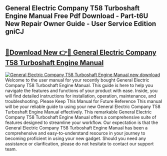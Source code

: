 ## General Electric Company T58 Turboshaft Engine Manual Free Pdf Download - Part-t6U New Repair Owner Guide - User Service Edition gniCJ

# <h2><a href="http://bc61689.oget.top/?id=General+Electric+Company+T58+Turboshaft+Engine+Manual">🔗Download New 👉🔴 General Electric Company T58 Turboshaft Engine Manual</a></h2>

[![General Electric Company T58 Turboshaft Engine Manual new download](https://i.imgur.com/5g1atiW.png)](http://bc61689.oget.top/?id=General+Electric+Company+T58+Turboshaft+Engine+Manual)
Welcome to the user manual for your recently bought General Electric Company T58 Turboshaft Engine Manual. This guide is here to help you navigate the features and functions of your product with ease. Inside, you will find detailed instructions for installation, operation, maintenance, and troubleshooting. Please Keep This Manual for Future Reference This manual will be your reliable guide to using your new General Electric Company T58 Turboshaft Engine Manual effectively. This remarkable General Electric Company T58 Turboshaft Engine Manual offers a comprehensive suite of features designed to streamline your workflow. Our expectation is that the General Electric Company T58 Turboshaft Engine Manual has been a comprehensive and easy-to-understand resource in your journey to becoming proficient in using your new gadget. Should you need any assistance or clarification, please do not hesitate to contact our support team.
